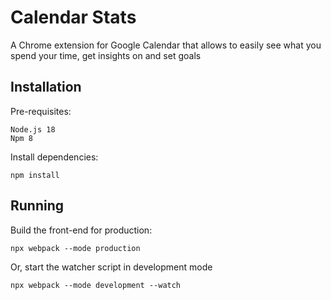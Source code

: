 # Calendar Stats

A Chrome extension for Google Calendar that allows to easily see what you spend
your time, get insights on and set goals

## Installation

Pre-requisites:

```
Node.js 18
Npm 8
```

Install dependencies:

```
npm install
```

## Running

Build the front-end for production:

```
npx webpack --mode production 
```

Or, start the watcher script in development mode

```
npx webpack --mode development --watch
```
